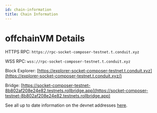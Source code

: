 ```yaml
---
id: chain-information
title: Chain Information
---
```


# offchainVM Details

HTTPS RPC: `https://rpc-socket-composer-testnet.t.conduit.xyz`

WSS RPC: `wss://rpc-socket-composer-testnet.t.conduit.xyz`

Block Explorer: [https://explorer-socket-composer-testnet.t.conduit.xyz](https://explorer-socket-composer-testnet.t.conduit.xyz/)

Bridge: [https://socket-composer-testnet-8b802af208e24e82.testnets.rollbridge.app](https://socket-composer-testnet-8b802af208e24e82.testnets.rollbridge.app)

See all up to date information on the devnet addresses [here](https://github.com/SocketDotTech/socket-protocol/blob/master/deployments/dev_addresses.json).
